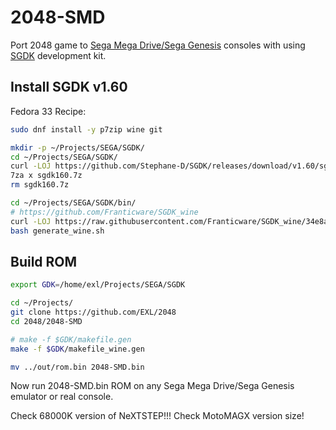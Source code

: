 2048-SMD
========

Port 2048 game to [Sega Mega Drive/Sega Genesis](https://en.wikipedia.org/wiki/Sega_Genesis) consoles with using [SGDK](https://github.com/Stephane-D/SGDK) development kit.

## Install SGDK v1.60

Fedora 33 Recipe:

```sh
sudo dnf install -y p7zip wine git

mkdir -p ~/Projects/SEGA/SGDK/
cd ~/Projects/SEGA/SGDK/
curl -LOJ https://github.com/Stephane-D/SGDK/releases/download/v1.60/sgdk160.7z
7za x sgdk160.7z
rm sgdk160.7z

cd ~/Projects/SEGA/SGDK/bin/
# https://github.com/Franticware/SGDK_wine
curl -LOJ https://raw.githubusercontent.com/Franticware/SGDK_wine/34e8a39077efb766e51e3c3739495f08ce21d40f/generate_wine.sh
bash generate_wine.sh
```

## Build ROM

```sh
export GDK=/home/exl/Projects/SEGA/SGDK

cd ~/Projects/
git clone https://github.com/EXL/2048
cd 2048/2048-SMD

# make -f $GDK/makefile.gen
make -f $GDK/makefile_wine.gen

mv ../out/rom.bin 2048-SMD.bin
```

Now run 2048-SMD.bin ROM on any Sega Mega Drive/Sega Genesis emulator or real console.

Check 68000K version of NeXTSTEP!!!
Check MotoMAGX version size!
